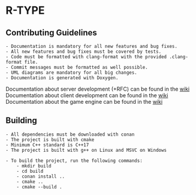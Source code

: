 # R-TYPE

## Contributing Guidelines

    - Documentation is mandatory for all new features and bug fixes.
    - All new features and bug fixes must be covered by tests.
    - Code must be formatted with clang-format with the provided .clang-format file.
    - Commit messages must be formatted as well possible.
    - UML diagrams are mandatory for all big changes.
    - Documentation is generated with Doxygen.

Documentation about server development (+RFC) can be found in the [wiki]()
Documentation about client development can be found in the [wiki]()
Documentation about the game engine can be found in the [wiki]()

## Building

    - All dependencies must be downloaded with conan
    - The project is built with cmake
    - Minimum C++ standard is C++17
    - The project is built with g++ on Linux and MSVC on Windows

    - To build the project, run the following commands:
        - mkdir build
        - cd build
        - conan install ..
        - cmake ..
        - cmake --build .
